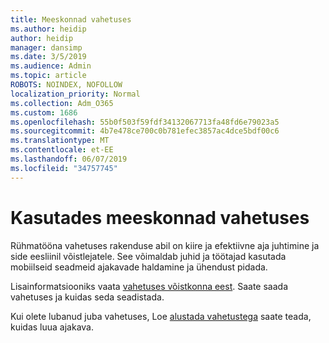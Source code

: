 ```yaml
---
title: Meeskonnad vahetuses
ms.author: heidip
author: heidip
manager: dansimp
ms.date: 3/5/2019
ms.audience: Admin
ms.topic: article
ROBOTS: NOINDEX, NOFOLLOW
localization_priority: Normal
ms.collection: Adm_O365
ms.custom: 1686
ms.openlocfilehash: 55b0f503f59fdf34132067713fa48fd6e79023a5
ms.sourcegitcommit: 4b7e478ce700c0b781efec3857ac4dce5bdf00c6
ms.translationtype: MT
ms.contentlocale: et-EE
ms.lasthandoff: 06/07/2019
ms.locfileid: "34757745"
---
```

# <a name="using-teams-shifts"></a>Kasutades meeskonnad vahetuses

Rühmatööna vahetuses rakenduse abil on kiire ja efektiivne aja juhtimine ja side eesliinil võistlejatele. See võimaldab juhid ja töötajad kasutada mobiilseid seadmeid ajakavade haldamine ja ühendust pidada.

Lisainformatsiooniks vaata [vahetuses võistkonna eest](https://docs.microsoft.com/en-us/microsoftteams/expand-teams-across-your-org/shifts-for-teams-landing-page). Saate saada vahetuses ja kuidas seda seadistada.

Kui olete lubanud juba vahetuses, Loe [alustada vahetustega](https://support.office.com/en-us/article/get-started-in-shifts-5f3e30d8-1821-4904-be26-c3cd25a497d6) saate teada, kuidas luua ajakava.

